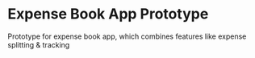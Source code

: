 # Expense Book App Prototype
Prototype for expense book app, which combines features like expense splitting &amp; tracking

